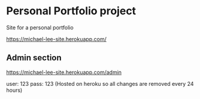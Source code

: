 # Personal Portfolio project
Site for a personal portfolio

https://michael-lee-site.herokuapp.com/


## Admin section
https://michael-lee-site.herokuapp.com/admin

user: 123
pass: 123
(Hosted on heroku so all changes are removed every 24 hours)
